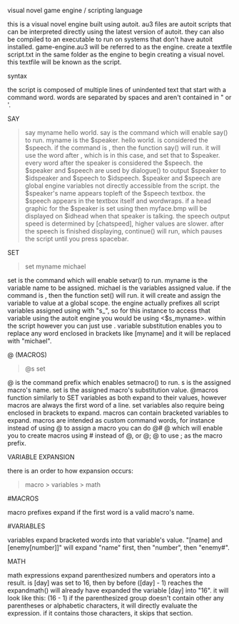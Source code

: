 visual novel game engine / scripting language

this is a visual novel engine built using autoit. au3 files are autoit scripts that can be interpreted directly using the latest version of autoit. they can also be compiled to an executable to run on systems that don't have autoit installed. game-engine.au3 will be referred to as the engine. create a textfile script.txt in the same folder as the engine to begin creating a visual novel. this textfile will be known as the script.



syntax

the script is composed of multiple lines of unindented text that start with a command word. words are separated by spaces and aren't contained in " or '.


SAY
>say myname hello world.
say is the command which will enable say() to run.
myname is the $speaker.
hello world. is considered the $speech.
if the command is <say>, then the function say() will run. it will use the word after <say>, which is <myname> in this case, and set that to $speaker. every word after the speaker is considered the $speech. the $speaker and $speech are used by dialogue() to output $speaker to $idspeaker and $speech to $idspeech. $speaker and $speech are global engine variables not directly accessible from the script. the $speaker's name appears topleft of the $speech textbox. the $speech appears in the textbox itself and wordwraps. if a head graphic for the $speaker is set using <head myname myface.bmp> then myface.bmp will be displayed on $idhead when that speaker is talking. the speech output speed is determined by [chatspeed], higher values are slower. after the speech is finished displaying, continue() will run, which pauses the script until you press spacebar.


SET

>set myname michael

set is the command which will enable setvar() to run.
myname is the variable name to be assigned.
michael is the variables assigned value.
if the command is <set>, then the function set() will run. it will create and assign the variable <myname> to value <michael> at a global scope. the engine actually prefixes all script variables assigned using <set> with "s_", so for this instance to access that variable using the autoit engine you would be using <$s_myname>. within the script however you can just use <myname>. variable substitution enables you to replace any word enclosed in brackets like [myname] and it will be replaced with "michael".


@ (MACROS)

>@s set

@ is the command prefix which enables setmacro() to run.
s is the assigned macro's name.
set is the assigned macro's substitution value.
@macros function similarly to SET variables as both expand to their values, however macros are always the first word of a line. set variables also require being enclosed in brackets to expand. macros can contain bracketed variables to expand. macros are intended as custom command words, for instance instead of using @ to assign a macro you can do @# @ which will enable you to create macros using # instead of @, or @; @ to use ; as the macro prefix.


VARIABLE EXPANSION

there is an order to how expansion occurs:
>macro > variables > math


#MACROS

macro prefixes expand if the first word is a valid macro's name.


#VARIABLES

variables expand bracketed words into that variable's value.
"[name] and [enemy[number]]" will expand "name" first, then "number", then "enemy#".


MATH

math expressions expand parenthesized numbers and operators into a result.
is [day] was set to 16, then by before ([day] - 1)  reaches the expandmath() will already have expanded the variable [day] into "16".
it will look like this: (16 - 1)
if the parenthesized group doesn't contain other any parentheses or alphabetic characters, it will directly evaluate the expression. if it contains those characters, it skips that section.

